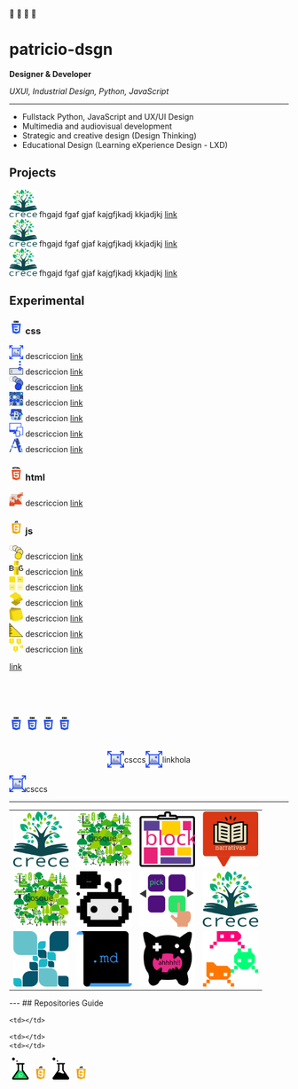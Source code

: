 🦊 🚀 💭 👾 
# patricio-dsgn
**Designer & Developer**

*UXUI, Industrial Design, Python, JavaScript*

---

- Fullstack Python, JavaScript and UX/UI Design
- Multimedia and audiovisual development
- Strategic and creative design (Design Thinking)
- Educational Design (Learning eXperience Design - LXD)

## Projects
<img style="display: inline;" src="./extras/logos/pro-crece.svg" width="50px"/> fhgajd fgaf gjaf kajgfjkadj kkjadjkj <a href="https://github.com/patricio-dsgn/michify-v2">link</a><br>
<img style="display: inline;" src="./extras/logos/pro-crece.svg" width="50px"/> fhgajd fgaf gjaf kajgfjkadj kkjadjkj <a href="https://github.com/patricio-dsgn/michify-v2">link</a><br>
<img style="display: inline;" src="./extras/logos/pro-crece.svg" width="50px"/> fhgajd fgaf gjaf kajgfjkadj kkjadjkj <a href="https://github.com/patricio-dsgn/michify-v2">link</a><br>

## Experimental

### <img src="./extras/icon/__css.svg" width="25px"> css
<img style="display: inline;" src="./extras/logos/css-img-full.svg" width="25px"/> descriccion <a href="https://github.com/patricio-dsgn/michify-v2">link</a><br>
<img style="display: inline;" src="./extras/logos/css-inputs.svg" width="25px"/> descriccion <a href="https://github.com/patricio-dsgn/michify-v2">link</a><br>
<img style="display: inline;" src="./extras/logos/css-keyframes.svg" width="25px"/> descriccion <a href="https://github.com/patricio-dsgn/michify-v2">link</a><br>
<img style="display: inline;" src="./extras/logos/css-pattern.svg" width="25px"/> descriccion <a href="https://github.com/patricio-dsgn/michify-v2">link</a><br>
<img style="display: inline;" src="./extras/logos/css-bootstrap-patch.svg" width="25x"> descriccion <a href="https://github.com/patricio-dsgn/michify-v2">link</a><br>
<img style="display: inline;" src="./extras/logos/css-responsive.svg" width="25x"> descriccion <a href="https://github.com/patricio-dsgn/michify-v2">link</a><br>
<img style="display: inline;" src="./extras/logos/css-text-bg.svg" width="25x"> descriccion <a href="https://github.com/patricio-dsgn/michify-v2">link</a><br>

### <img src="./extras/icon/__html.svg" width="25px"> html
<img style="display: inline;" src="./extras/logos/html-responsive-img.svg" width="25px"> descriccion <a href="https://github.com/patricio-dsgn/michify-v2">link</a><br>


### <img style="display: inline;" src="./extras/icon/__javascript.svg" width="25px"> js
<img style="display: inline;" src="./extras/logos/js-animations-flash.svg" width="25px"> descriccion <a href="https://github.com/patricio-dsgn/michify-v2">link</a><br>
<img style="display: inline;" src="./extras/logos/js-big-text.svg" width="25px"> descriccion <a href="https://github.com/patricio-dsgn/michify-v2">link</a><br>
<img style="display: inline;" src="./extras/logos/js-lazyloading.svg" width="25px"> descriccion <a href="https://github.com/patricio-dsgn/michify-v2">link</a><br>
<img style="display: inline;" src="./extras/logos/js-parallax.svg" width="25px"> descriccion <a href="https://github.com/patricio-dsgn/michify-v2">link</a><br>
<img style="display: inline;" src="./extras/logos/js-post-it.svg" width="25px"> descriccion <a href="https://github.com/patricio-dsgn/michify-v2">link</a><br>
<img style="display: inline;" src="./extras/logos/js-ruler.svg" width="25px"> descriccion <a href="https://github.com/patricio-dsgn/michify-v2">link</a><br>
<img style="display: inline;" src="./extras/logos/js-tooltip.svg" width="25px"> descriccion <a href="https://github.com/patricio-dsgn/michify-v2">link</a><br>


<a href="https://github.com/patricio-dsgn/michify-v2">link</a><br>
<br>
<br>
<br>
<br>
</td>
</td>
  </tr>
  <tr>
<img src="./extras/icon/__css.svg" width="25px"></td>
</td>
</td>
  </tr>
  <tr>
<img src="./extras/icon/__css.svg" width="25px"></td>
</td>
</td>
  </tr>
  <tr>
<img src="./extras/icon/__css.svg" width="25px">
<img src="./extras/icon/__css.svg" width="25px"></td>
</td>
</td>
  </tr>



<br>
<br>
<br>



<div style="display: flex; flex:wrap; justify-content: center; align-items: center;">
  <img width="30px" src="./extras/logos/css-img-full.svg" alt="alt text" title="image Title" style="display: inline;"/>csccs<img width="30px" src="./extras/logos/css-img-full.svg" alt="alt text" title="image Title" style="display: inline;"/>
  <a src="https://github.com/patricio-dsgn/michify-v2">link</a>
  <span>hola</span>
</div>

<img width="30px" src="./extras/logos/css-img-full.svg" alt="alt text" title="image Title" style="display: inline;"/>csccs


---
<table>
  <tr>
    <td><a src="https://github.com/patricio-dsgn/michify-v2"><img src="./extras/logos/pro-crece.svg" width="100px"></a></td>
    <td><a src="https://github.com/patricio-dsgn/michify-v2"><img src="./extras/logos/pro-bosque.svg" width="100px"></a></td>
    <td><a src="https://github.com/patricio-dsgn/michify-v2"><img src="./extras/logos/pro-block.svg" width="100px"></a></td>
    <td><a src="https://github.com/patricio-dsgn/michify-v2"><img src="./extras/logos/pro-books.svg" width="100px"></a></td>
  </tr>
  <tr>
<td><img src="./extras/logos/pro-bosque.svg" width="100px"></td>
<td><img src="./extras/logos/pro-bot.svg" width="100px"></td>
<td><img src="./extras/logos/pro-catalogue.svg" width="100px"></td>
<td><img src="./extras/logos/pro-crece.svg" width="100px"></td>
  </tr>
  <tr>
  </tr>
  <tr>
<td><img src="./extras/logos/pro-explore.svg" width="100px"></td>
<td><img src="./extras/logos/pro-md.svg" width="100px"></td>
<td><img src="./extras/logos/pro-play.svg" width="100px"></td>
<td><img src="./extras/logos/pro-source-invaders.svg" width="100px"></td>
  </tr>
  <tr>
  </tr>
</table>
---
## Repositories Guide


    <td></td>
  </tr>
  <tr>
    
    <td></td>
    <td></td>
  </tr>
  <tr>
    <td></td>
    <td></td>
  </tr>
  <tr>
    <td><img src="./extras/logos/lab-whatsapp.svg" width="40px"></td>
    <td><img src="./extras/icon/__javascript.svg" width="25px"></td>
    <td></td>
    <td></td>
  </tr>
  <tr>
    <td><img src="./extras/logos/lab.svg" width="40px"></td>
    <td><img src="./extras/icon/__javascript.svg" width="25px"></td>
    <td></td>
    <td></td>
  </tr>
</table>

